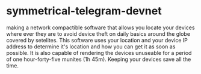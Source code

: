 # symmetrical-telegram-devnet
making a network compactible software that allows you locate your devices where ever they are to avoid device theft on daily basics around the globe covered by setelites.
This software uses your location and your device IP address to determine it's location and how you can get it as soon as possible.
It is also capable of rendering the devices unuseable for a period of one hour-forty-five munites (1h 45m).
Keeping your devices save all the time.
